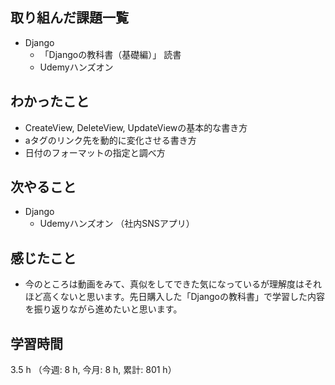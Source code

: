 ## 取り組んだ課題一覧
- Django
    - 「Djangoの教科書（基礎編）」 読書
    - Udemyハンズオン    

## わかったこと
-  CreateView, DeleteView, UpdateViewの基本的な書き方
-  aタグのリンク先を動的に変化させる書き方
- 日付のフォーマットの指定と調べ方            

## 次やること
- Django
    - Udemyハンズオン （社内SNSアプリ）  

## 感じたこと
- 今のところは動画をみて、真似をしてできた気になっているが理解度はそれほど高くないと思います。先日購入した「Djangoの教科書」で学習した内容を振り返りながら進めたいと思います。
## 学習時間
3.5 h （今週: 8 h, 今月: 8 h, 累計: 801 h）